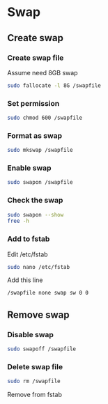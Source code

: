# Swap
## Create swap
### Create swap file
Assume need 8GB swap
```bash
sudo fallocate -l 8G /swapfile
```
### Set permission
```bash
sudo chmod 600 /swapfile
```
### Format as swap
```bash
sudo mkswap /swapfile
```
### Enable swap
```bash
sudo swapon /swapfile
```
### Check the swap
```bash
sudo swapon --show
free -h
```
### Add to fstab
Edit /etc/fstab
```bash
sudo nano /etc/fstab
```
Add this line
```md
/swapfile none swap sw 0 0
```

## Remove swap
### Disable swap
```bash
sudo swapoff /swapfile
```
### Delete swap file
```bash
sudo rm /swapfile
```
Remove from fstab